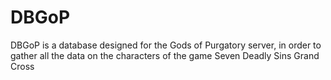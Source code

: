 # DBGoP
DBGoP is a database designed for the Gods of Purgatory server, in order to gather all the data on the characters of the game Seven Deadly Sins Grand Cross 